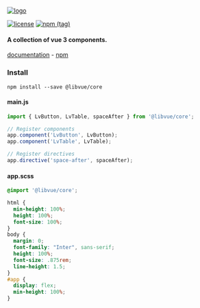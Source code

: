 [![logo](https://github.com/libvue/core/raw/main/public/logo.svg)](https://github.com/libvue/core/raw/main/public/logo.svg)

[![license](https://img.shields.io/badge/license-MIT-blue)](https://img.shields.io/badge/license-MIT-blue)
[![npm (tag)](https://img.shields.io/npm/v/@libvue/core/latest?label=npm%20package)](https://badge.fury.io/js/@libvue%2Fcore)

#### A collection of vue 3 components.

[documentation](https://libvue.github.io/core/) - [npm](https://www.npmjs.com/package/@libvue/core)

### Install

```shell
npm install --save @libvue/core
```

#### main.js
```js
import { LvButton, LvTable, spaceAfter } from '@libvue/core';

// Register components
app.component('LvButton', LvButton);
app.component('LvTable', LvTable);

// Register directives
app.directive('space-after', spaceAfter);
```

#### app.scss
```scss
@import '@libvue/core';

html {
  min-height: 100%;
  height: 100%;
  font-size: 100%;
}
body {
  margin: 0;
  font-family: "Inter", sans-serif;
  height: 100%;
  font-size: .875rem;
  line-height: 1.5;
}
#app {
  display: flex;
  min-height: 100%;
}
```
